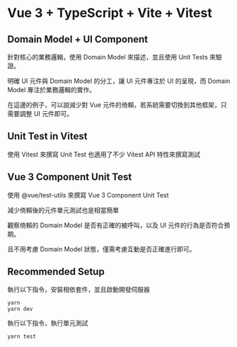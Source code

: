 # Vue 3 + TypeScript + Vite + Vitest

## Domain Model + UI Component

針對核心的業務邏輯，使用 Domain Model 來描述，並且使用 Unit Tests 來驗證。

明確 UI 元件與 Domain Model 的分工，讓 UI 元件專注於 UI 的呈現，而 Domain Model 專注於業務邏輯的實作。

在這邊的例子，可以說減少對 Vue 元件的倚賴，若系統需要切換到其他框架，只需要調整 UI 元件即可。

## Unit Test in Vitest

使用 Vitest 來撰寫 Unit Test
也適用了不少 Vitest API 特性來撰寫測試

## Vue 3 Component Unit Test

使用 @vue/test-utils 來撰寫 Vue 3 Component Unit Test

減少倚賴後的元件單元測試也是相當簡單

觀察倚賴的 Domain Model 是否有正確的被呼叫，以及 UI 元件的行為是否符合預期。

且不用考慮 Domain Model 狀態，僅需考慮互動是否正確進行即可。

## Recommended Setup

執行以下指令，安裝相依套件，並且啟動開發伺服器

```shell
yarn
yarn dev
``` 

執行以下指令，執行單元測試

```shell
yarn test
```